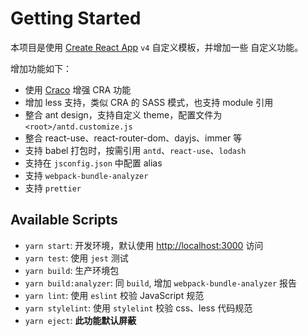# Getting Started

本项目是使用 [Create React App](https://github.com/facebook/create-react-app) `v4` 自定义模板，并增加一些
自定义功能。

增加功能如下：

- 使用 [Craco](https://github.com/gsoft-inc/craco) 增强 CRA 功能
- 增加 less 支持，类似 CRA 的 SASS 模式，也支持 module 引用
- 整合 ant design，支持自定义 theme，配置文件为 `<root>/antd.customize.js`
- 整合 react-use、react-router-dom、dayjs、immer 等
- 支持 babel 打包时，按需引用 `antd`、`react-use`、`lodash`
- 支持在 `jsconfig.json` 中配置 alias
- 支持 `webpack-bundle-analyzer`
- 支持 `prettier`

## Available Scripts


- `yarn start`: 开发环境，默认使用 [http://localhost:3000](http://localhost:3000) 访问
- `yarn test`: 使用 `jest` 测试
- `yarn build`: 生产环境包
- `yarn build:analyzer`: 同 `build`, 增加 `webpack-bundle-analyzer` 报告
- `yarn lint`: 使用 `eslint` 校验 JavaScript 规范
- `yarn stylelint`: 使用 `stylelint` 校验 css、less 代码规范
- `yarn eject`: **此功能默认屏蔽**
